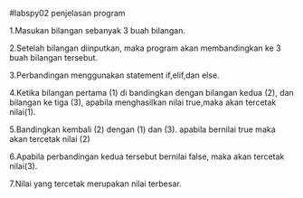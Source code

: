 #labspy02 penjelasan program

1.Masukan bilangan sebanyak 3 buah bilangan.

2.Setelah bilangan diinputkan, maka program akan membandingkan ke 3 buah bilangan tersebut.

3.Perbandingan menggunakan statement if,elif,dan else.

4.Ketika bilangan pertama (1) di bandingkan dengan bilangan kedua (2), dan bilangan ke tiga (3), apabila menghasilkan nilai true,maka akan tercetak nilai(1).

5.Bandingkan kembali (2) dengan (1) dan (3). apabila bernilai true maka akan tercetak nilai (2)

6.Apabila perbandingan kedua tersebut bernilai false, maka akan tercetak nilai(3).

7.Nilai yang tercetak merupakan nilai terbesar.
 
